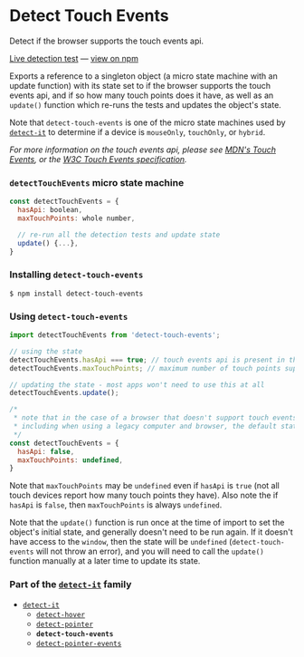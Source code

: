 # Detect Touch Events

Detect if the browser supports the touch events api.

[Live detection test][liveDetectionTest] &#8212; [view on npm][onNpm]

Exports a reference to a singleton object (a micro state machine with an update function) with its state set to if the browser supports the touch events api, and if so how many touch points does it have, as well as an `update()` function which re-runs the tests and updates the object's state.

Note that `detect-touch-events` is one of the micro state machines used by [`detect-it`][detectItRepo] to determine if a device is `mouseOnly`, `touchOnly`, or `hybrid`.

*For more information on the touch events api, please see [MDN's Touch Events][mdnTouchEvents], or the [W3C Touch Events specification][w3cSpecLatest].*


### `detectTouchEvents` micro state machine
```javascript
const detectTouchEvents = {
  hasApi: boolean,
  maxTouchPoints: whole number,

  // re-run all the detection tests and update state
  update() {...},
}
```

### Installing `detect-touch-events`
```terminal
$ npm install detect-touch-events
```

### Using `detect-touch-events`
```javascript
import detectTouchEvents from 'detect-touch-events';
```
```javascript
// using the state
detectTouchEvents.hasApi === true; // touch events api is present in the browser
detectTouchEvents.maxTouchPoints; // maximum number of touch points supported by the device

// updating the state - most apps won't need to use this at all
detectTouchEvents.update();
```

```javascript
/*
 * note that in the case of a browser that doesn't support touch events,
 * including when using a legacy computer and browser, the default state will be:
 */
const detectTouchEvents = {
  hasApi: false,
  maxTouchPoints: undefined,
}
```

Note that `maxTouchPoints` may be `undefined` even if `hasApi` is `true` (not all touch devices report how many touch points they have). Also note the if `hasApi` is `false`, then `maxTouchPoints` is always `undefined`.

Note that the `update()` function is run once at the time of import to set the object's initial state, and generally doesn't need to be run again. If it doesn't have access to the `window`, then the state will be `undefined` (`detect-touch-events` will not throw an error), and you will need to call the `update()` function manually at a later time to update its state.


### Part of the [`detect-it`][detectItRepo] family
- [`detect-it`][detectItRepo]
  - [`detect-hover`][detectHoverRepo]
  - [`detect-pointer`][detectPointerRepo]
  - **`detect-touch-events`**
  - [`detect-pointer-events`][detectPointerEventsRepo]


<!-- links -->
[liveDetectionTest]: http://detect-it.rafrex.com/#detect-touch-events
[onNpm]: https://www.npmjs.com/package/detect-touch-events
[w3cSpecLatest]: https://w3c.github.io/touch-events/
[mdnTouchEvents]: https://developer.mozilla.org/en-US/docs/Web/API/Touch_events
[detectItRepo]: https://github.com/rafrex/detect-it
[detectHoverRepo]: https://github.com/rafrex/detect-hover
[detectPointerRepo]: https://github.com/rafrex/detect-pointer
[detectPointerEventsRepo]: https://github.com/rafrex/detect-pointer-events
